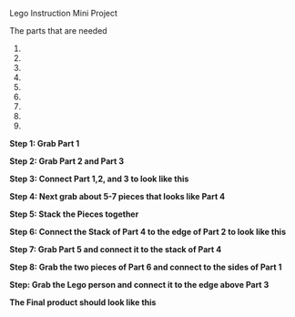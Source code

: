 Lego Instruction Mini Project

The parts that are needed

1.

2.

3.

4.

5.

6.

7.

8.

9.

**Step 1: Grab Part 1**


**Step 2: Grab Part 2 and Part 3**


**Step 3: Connect Part 1,2, and 3 to look like this**


**Step 4: Next grab about 5-7 pieces that looks like Part 4**


**Step 5: Stack the Pieces together**


**Step 6: Connect the Stack of Part 4 to the edge of Part 2 to look like this**


**Step 7: Grab Part 5 and connect it to the stack of Part 4**


**Step 8: Grab the two pieces of Part 6 and connect to the sides of Part 1**


**Step: Grab the Lego person and connect it to the edge above Part 3**


**The Final product should look like this**

